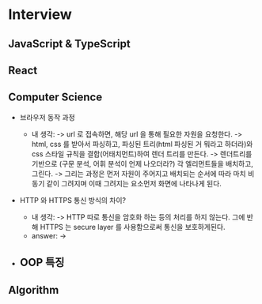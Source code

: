 # Interview

## JavaScript & TypeScript

## React

## Computer Science

- 브라우저 동작 과정

  - 내 생각:
    -> url 로 접속하면, 해당 url 을 통해 필요한 자원을 요청한다.
    -> html, css 를 받아서 파싱하고, 파싱된 트리(html 파싱된 거 뭐라고 하더라)와 css 스타일 규칙을 결합(어태치먼트)하여 렌더 트리를 만든다.
    -> 렌더트리를 기반으로 (구문 분석, 어휘 분석이 언제 나오더라?) 각 엘리먼트들을 배치하고, 그린다.
    -> 그리는 과정은 먼저 자원이 주어지고 배치되는 순서에 따라 마치 비동기 같이 그려지며 이때 그려지는 요소먼저 화면에 나타나게 된다.

- HTTP 와 HTTPS 통신 방식의 차이?

  - 내 생각:
    -> HTTP 따로 통신을 암호화 하는 등의 처리를 하지 않는다. 그에 반해 HTTPS 는 secure layer 를 사용함으로써 통신을 보호하게된다.
  - answer:
    ->

- ## OOP 특징

## Algorithm